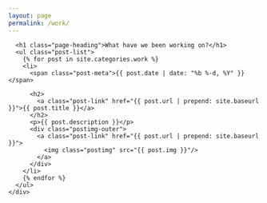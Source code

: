```yaml
---
layout: page
permalink: /work/
---
```


<div class = "container-fluid">
  <div class ="row">
    <div class="col-md-1 col-sm-1"></div>
    <div class="col-md-10 col-sm-10">

      <h1 class="page-heading">What have we been working on?</h1>
      <ul class="post-list">
        {% for post in site.categories.work %}
        <li>
          <span class="post-meta">{{ post.date | date: "%b %-d, %Y" }}</span>

          <h2>
            <a class="post-link" href="{{ post.url | prepend: site.baseurl }}">{{ post.title }}</a>
          </h2>
          <p>{{ post.description }}</p>
          <div class="postimg-outer">
            <a class="post-link" href="{{ post.url | prepend: site.baseurl }}">
              <img class="postimg" src="{{ post.img }}"/> 
            </a>
          </div>
        </li>
        {% endfor %}
      </ul>
    </div>
  </div>
</div>
